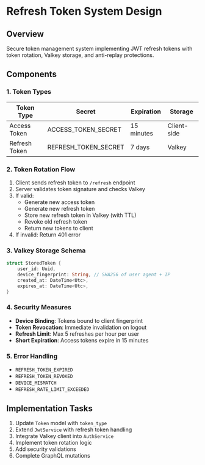 # Refresh Token System Design

## Overview
Secure token management system implementing JWT refresh tokens with token rotation, Valkey storage, and anti-replay protections.

## Components

### 1. Token Types
| Token Type | Secret | Expiration | Storage |
|------------|--------|------------|---------|
| Access Token | ACCESS_TOKEN_SECRET | 15 minutes | Client-side |
| Refresh Token | REFRESH_TOKEN_SECRET | 7 days | Valkey |

### 2. Token Rotation Flow
1. Client sends refresh token to `/refresh` endpoint
2. Server validates token signature and checks Valkey
3. If valid:
   - Generate new access token
   - Generate new refresh token
   - Store new refresh token in Valkey (with TTL)
   - Revoke old refresh token
   - Return new tokens to client
4. If invalid: Return 401 error

### 3. Valkey Storage Schema
```rust
struct StoredToken {
    user_id: Uuid,
    device_fingerprint: String, // SHA256 of user agent + IP
    created_at: DateTime<Utc>,
    expires_at: DateTime<Utc>,
}
```

### 4. Security Measures
- **Device Binding**: Tokens bound to client fingerprint
- **Token Revocation**: Immediate invalidation on logout
- **Refresh Limit**: Max 5 refreshes per hour per user
- **Short Expiration**: Access tokens expire in 15 minutes

### 5. Error Handling
- `REFRESH_TOKEN_EXPIRED`
- `REFRESH_TOKEN_REVOKED`
- `DEVICE_MISMATCH`
- `REFRESH_RATE_LIMIT_EXCEEDED`

## Implementation Tasks
1. Update `Token` model with `token_type`
2. Extend `JwtService` with refresh token handling
3. Integrate Valkey client into `AuthService`
4. Implement token rotation logic
5. Add security validations
6. Complete GraphQL mutations